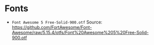 # Fonts

- `Font Awesome 5 Free-Solid-900.otf`
  Source: https://github.com/FortAwesome/Font-Awesome/raw/5.15.4/otfs/Font%20Awesome%205%20Free-Solid-900.otf
